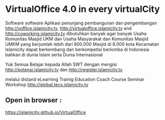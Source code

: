 # VirtualOffice 4.0 in every virtualCity
Software software Aplikasi penunjang pembangunan dan pengembangan http://voffice.islamicity.tv, http://virtualoffice.islamicity.tv
and http://coworking.islamicity.tv dibutuhkan banyak agar banyak Usaha Komunitas Masjid UKM dan Usaha Masyarakat dan Komunitas Masjid UMKM yang berjumlah lebih dari 800.000 Masjid di 8.000 kota Kecamatan Islamicity dapat berkembang dan berkompetisi berlomba di Indonesia bahkan di dunia Islam serta Dunia Internasional

Yuk Semua Belajar kepada Allah SWT dengan mengisi http://potensi.islamicity.tv dan http://register.islamicity.tv

melalui distand eLearning Trainig Education Coach Course Seminar Workshop http://global.tecs.islamicity.tv


## Open in browser :
https://islamicity.github.io/VirtualOffice



